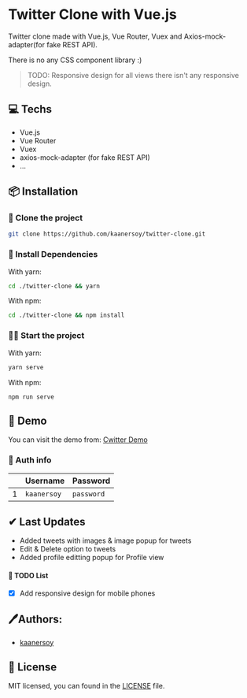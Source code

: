 # Twitter Clone with Vue.js

Twitter clone made with Vue.js, Vue Router, Vuex and Axios-mock-adapter(for fake REST API).

There is no any CSS component library :)

> TODO: Responsive design for all views there isn't any responsive design.

## 💻 Techs

- Vue.js
- Vue Router
- Vuex
- axios-mock-adapter (for fake REST API)
- ...

## 📦 Installation

### 📰 Clone the project

```bash
git clone https://github.com/kaanersoy/twitter-clone.git
```

### 🔻 Install Dependencies

With yarn:
```bash
cd ./twitter-clone && yarn
```

With npm:
```bash
cd ./twitter-clone && npm install
```

### 🏃‍♂️ Start the project

With yarn:
```bash
yarn serve
```

With npm:
```
npm run serve
```

## 🔴 Demo 
You can visit the demo from: [Cwitter Demo](https://cwitter-demo.vercel.app/)

### 🔐 Auth info
|    | Username      | Password      |
| -- | ------------- | ------------- |
| 1  | `kaanersoy`   | `password`    |

## ✔ Last Updates

- Added tweets with images & image popup for tweets
- Edit & Delete option to tweets
- Added profile editting popup for Profile view

#### 📖 TODO List
- [X] Add responsive design for mobile phones
## 🖊Authors:

- [kaanersoy](https://github.com/kaanersoy)

## 📃 License

MIT licensed, you can found in the [LICENSE](https://github.com/kaanersoy/twitter-clone/blob/master/LICENSE) file.